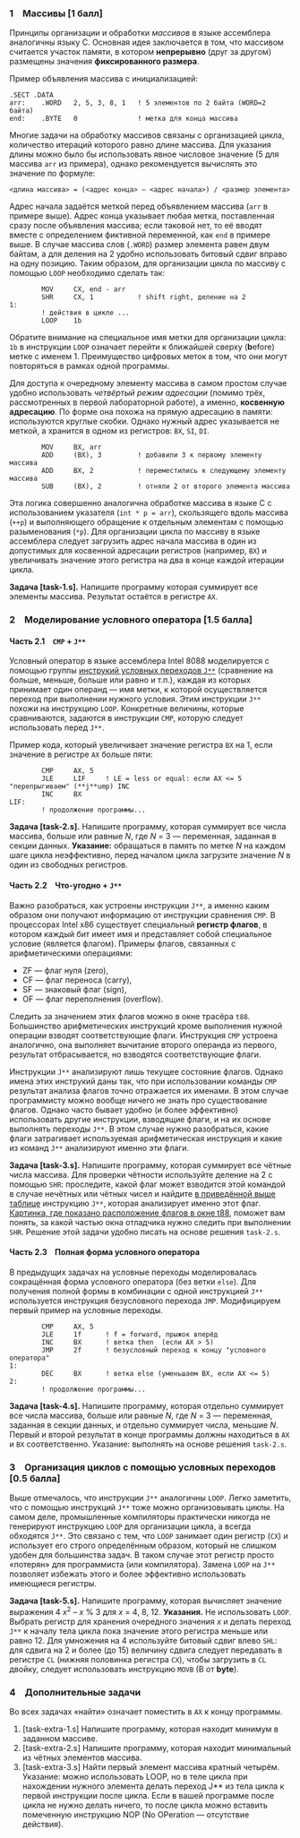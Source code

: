 [//]: <> ( assignment id: 9475 )

### 1 Массивы [1 балл]

Принципы организации и обработки _массивов_ в языке ассемблера аналогичны языку C. Основная идея заключается в том, что массивом считается участок памяти, в котором **непрерывно** (друг за другом) размещены значения **фиксированного размера**. 

Пример объявления массива с инициализацией:

    .SECT .DATA
    arr:    .WORD   2, 5, 3, 8, 1   ! 5 элементов по 2 байта (WORD=2 байта)
    end:    .BYTE   0               ! метка для конца массива

Многие задачи на обработку массивов связаны с организацией цикла, количество итераций которого равно длине массива. Для указания длины можно было бы использовать явное числовое значение (5 для массива `arr` из примера), однако рекомендуется вычислять это значение по формуле:

    <длина массива> = (<адрес конца> – <адрес начала>) / <размер элемента>

Адрес начала задаётся меткой перед объявлением массива (`arr` в примере выше). Адрес конца указывает любая метка, поставленная сразу после объявления массива; если таковой нет, то её вводят вместе с определением фиктивной переменной, как `end` в примере выше. В случае массива слов (`.WORD`) размер элемента равен двум байтам, а для деления на 2 удобно использовать битовый сдвиг вправо на одну позицию. Таким образом, для организации цикла по массиву с помощью `LOOP` необходимо сделать так:

            MOV     CX, end - arr
            SHR     CX, 1           ! shift right, деление на 2
    1:
            ! действия в цикле ...
            LOOP    1b

Обратите внимание на специальное имя метки для организации цикла: `1b` в инструкции
`LOOP` означает перейти к ближайшей сверху (**b**efore) метке с именем 1. Преимущество цифровых меток в том, что они могут повторяться в рамках одной программы.

Для доступа к очередному элементу массива в самом простом случае удобно использовать _четвёртый режим адресации_ (помимо трёх, рассмотренных в первой лабораторной работе), а именно, **косвенную адресацию**. По форме она похожа на прямую адресацию в памяти: используются круглые скобки. Однако нужный адрес указывается не меткой, а хранится в одном из регистров: `BX`, `SI`, `DI`.

            MOV     BX, arr
            ADD     (BX), 3         ! добавили 3 к первому элементу массива
            ADD     BX, 2           ! переместились к следующему элементу массива
            SUB     (BX), 2         ! отняли 2 от второго элемента массива

Эта логика совершенно аналогична обработке массива в языке C с использованием указателя (`int * p = arr`), скользящего вдоль массива (`++p`) и выполняющего обращение к отдельным элементам с помощью разыменования (`*p`). Для организации цикла по массиву в языке ассемблера следует загрузить адрес начала массива в один из допустимых для косвенной адресации регистров (например, `BX`) и увеличивать значение этого регистра на два в конце каждой итерации цикла.

**Задача [task-1.s].** Напишите программу которая суммирует все элементы массива. Результат остаётся в регистре `AX`.

### 2 Моделирование условного оператора [1.5 балла]

#### Часть 2.1 `CMP` + `J**`

Условный оператор в языке ассемблера Intel 8088 моделируется с помощью группы [инструкий условных переходов `J**`](http://edu.mmcs.sfedu.ru/draftfile.php/34/user/draft/233921678/jmp.png) (сравнение на больше, меньше, больше или равно и т.п.), каждая из которых принимает один операнд — имя метки, к которой осуществляется переход при выполнении нужного условия. Этим инструкции `J**` похожи на инструкцию `LOOP`. Конкретные величины, которые сравниваются, задаются в инструкции `CMP`, которую следует использовать перед `J**`.

Пример кода, который увеличивает значение регистра `BX` на 1, если значение в регистре `AX` больше пяти:

            CMP     AX, 5
            JLE     LIF     ! LE = less or equal: если AX <= 5 "перепрыгиваем" (**j**ump) INC
            INC     BX
    LIF:
            ! продолжение программы...

**Задача [task-2.s].** Напишите программу, которая суммирует все числа массива, больше или равные _N_, где _N_ = 3 — переменная, заданная в секции данных. **Указание:** обращаться в память по метке _N_ на каждом шаге цикла неэффективно, перед началом цикла загрузите значение _N_ в один из свободных регистров.

#### Часть 2.2 Что-угодно + `J**`

Важно разобраться, как устроены инструкции `J**`, а именно каким образом они получают информацию от инструкции сравнения `CMP`. В процессорах Intel x86 существует специальный **регистр флагов**, в котором каждый бит имеет имя и представляет собой специальное условие (является флагом). Примеры флагов, связанных с арифметическими операциями: 

* ZF — флаг нуля (zero), 
* CF — флаг переноса (carry), 
* SF — знаковый флаг (sign), 
* OF — флаг переполнения (overflow). 

Следить за значением этих флагов можно в окне трасёра `t88`. Большинство арифметических инструкций кроме выполнения нужной операции взводят соответствующие флаги. Инструкция `CMP` устроена аналогично, она выполняет вычитание второго операнда из первого, результат отбрасывается, но взводятся соответствующие флаги.

Инструкции `J**` анализируют лишь текущее состояние флагов. Однако имена этих инструкий даны так, что при использовании команды `CMP` результат анализа флагов точно отражается их именами. В этом случае программисту можно вообще ничего не знать про существование флагов. Однако часто бывает удобно (и более эффективно) использовать другие инструкции, взводящие флаги, и на их основе выполнять переходы `J**`. В этом случае нужно разобраться, какие флаги затрагивает используемая арифметическая инструкция и какие из команд `J**` анализируют именно эти флаги.

**Задача [task-3.s].** Напишите программу, которая суммирует все чётные числа массива. Для проверки чётности используйте деление на 2 с помощью `SHR`: проследите, какой флаг может взводится этой командой в случае нечётных или чётных чисел и найдите [в приведённой выше таблице](http://edu.mmcs.sfedu.ru/draftfile.php/34/user/draft/233921678/jmp.png) инструкцию `J**`, которая анализирует именно этот флаг. [Картинка, где показано расположение флагов в окне t88](http://edu.mmcs.sfedu.ru/draftfile.php/34/user/draft/233921678/flags.png), поможет вам понять, за какой частью окна отладчика нужно следить при выполнении `SHR`. Решение этой задачи удобно писать на основе решения `task-2.s`.

#### Часть 2.3 Полная форма условного оператора

В предыдущих задачах на условные переходы моделировалась сокращённая форма условного оператора (без ветки `else`). Для получения полной формы в комбинации с одной инструкцией `J**` используется инструкция безусловного перехода `JMP`. Модифицируем первый пример на условные переходы.

            CMP     AX, 5
            JLE     1f      ! f = forward, прыжок вперёд
            INC     BX      ! ветка then  (если AX > 5)
            JMP     2f      ! безусловный переход к концу "условного оператора"
    1:
            DEC     BX      ! ветка else (уменьшаем BX, если AX <= 5)
    2:
            ! продолжение программы...

**Задача [task-4.s].** Напишите программу, которая отдельно суммирует все числа массива, больше или равные _N_, где _N_ = 3 — переменная, заданная в секции данных, и отдельно суммирует числа, меньшие _N_. Первый и второй результат в конце программы должны находиться в `AX` и `BX` соответственно. Указание: выполнять на основе решения `task-2.s`.

### 3 Организация циклов с помощью условных переходов [0.5 балла]

Выше отмечалось, что инструкции `J**` аналогичны `LOOP`. Легко заметить, что с помощью инструкций `J**` тоже можно организовывать циклы. На самом деле, промышленные компиляторы практически никогда не генерируют инструкцию `LOOP` для организации цикла, а всегда обходятся `J**`. Это связано с тем, что `LOOP` занимает один регистр (`CX`) и использует его строго определённым образом, который не слишком удобен для большинства задач. В таком случае этот регистр просто «потерян» для программиста (или компилятора). Замена `LOOP` на `J**` позволяет избежать этого и более эффективно использовать имеющиеся регистры.

**Задача [task-5.s].** Напишите программу, которая вычисляет значение выражения 4 _x_<sup>2</sup> – _x_ % 3 для _x_ = 4, 8, 12. **Указания.** Не использовать `LOOP`. Выбрать регистр для хранения очередного значения _x_ и делать переход `J**` к началу тела цикла пока значение этого регистра меньше или равно 12. Для умножения на 4 используйте битовый сдвиг влево `SHL`: для сдвига на 2 и более (до 15) величину сдвига следует передавать в регистре `CL` (нижняя половинка регистра `CX`), чтобы загрузить в `CL` двойку, следует использовать инструкцию `MOVB` (B от **byte**).

### 4 Дополнительные задачи

Во всех задачах «найти» означает поместить в `AX` к концу программы.

1.  [task-extra-1.s] Напишите программу, которая находит минимум в заданном массиве.
2.  [task-extra-2.s] Напишите программу, которая находит минимальный из чётных элементов массива.
3.  [task-extra-3.s] Найти первый элемент массива кратный четырём. Указание: можно использовать LOOP, но в теле цикла при нахождении нужного элемента делать переход J** из тела цикла к первой инструкции после цикла. Если в вашей программе после цикла не нужно делать ничего, то после цикла можно вставить помеченную инструкцию NOP (No OPeration — отсутствие действия).


